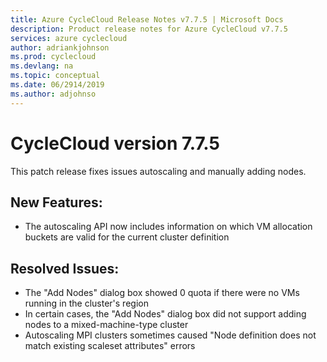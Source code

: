 ```yaml
---
title: Azure CycleCloud Release Notes v7.7.5 | Microsoft Docs
description: Product release notes for Azure CycleCloud v7.7.5
services: azure cyclecloud
author: adriankjohnson
ms.prod: cyclecloud
ms.devlang: na
ms.topic: conceptual
ms.date: 06/2914/2019
ms.author: adjohnso
---
```


# CycleCloud version 7.7.5

This patch release fixes issues autoscaling and manually adding nodes.

## New Features:
 * The autoscaling API now includes information on which VM allocation buckets are valid for the current cluster definition

## Resolved Issues:
 * The "Add Nodes" dialog box showed 0 quota if there were no VMs running in the cluster's region
 * In certain cases, the "Add Nodes" dialog box did not support adding nodes to a mixed-machine-type cluster
 * Autoscaling MPI clusters sometimes caused "Node definition does not match existing scaleset attributes" errors
